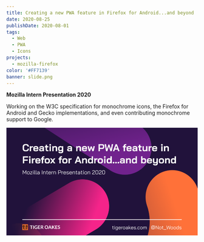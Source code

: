 ```yaml
---
title: Creating a new PWA feature in Firefox for Android...and beyond
date: 2020-08-25
publishDate: 2020-08-01
tags:
  - Web
  - PWA
  - Icons
projects:
  - mozilla-firefox
color: '#FF7139'
banner: slide.png
---
```


**Mozilla Intern Presentation 2020**

Working on the W3C specification for monochrome icons, the Firefox for Android and Gecko implementations, and even contributing monochrome support to Google.

![](slide.png)
